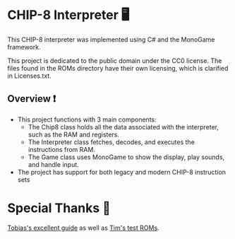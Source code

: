 # CHIP-8 Interpreter 🖥️
This CHIP-8 interpreter was implemented using C# and the MonoGame framework.

This project is dedicated to the public domain under the CC0 license. The files found in the ROMs directory have their own licensing, which is clarified in Licenses.txt.

## Overview ❗
- This project functions with 3 main components:
  - The Chip8 class holds all the data associated with the interpreter, such as the RAM and registers.
  - The Interpreter class fetches, decodes, and executes the instructions from RAM.
  - The Game class uses MonoGame to show the display, play sounds, and handle input.
- The project has support for both legacy and modern CHIP-8 instruction sets

# Special Thanks 🙏
[Tobias's excellent guide](https://tobiasvl.github.io/blog/write-a-chip-8-emulator) as well as [Tim's test ROMs](https://github.com/Timendus/chip8-test-suite?tab=readme-ov-file).
